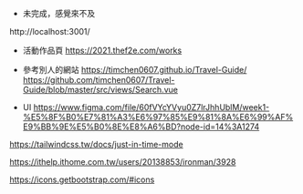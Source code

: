 + 未完成，感覺來不及


http://localhost:3001/

+ 活動作品頁
https://2021.thef2e.com/works

+ 參考別人的網站
https://timchen0607.github.io/Travel-Guide/
https://github.com/timchen0607/Travel-Guide/blob/master/src/views/Search.vue

+ UI
https://www.figma.com/file/60fVYcYVyu0Z7lrJhhUblM/week1-%E5%8F%B0%E7%81%A3%E6%97%85%E9%81%8A%E6%99%AF%E9%BB%9E%E5%B0%8E%E8%A6%BD?node-id=14%3A1274

https://tailwindcss.tw/docs/just-in-time-mode

https://ithelp.ithome.com.tw/users/20138853/ironman/3928

https://icons.getbootstrap.com/#icons

